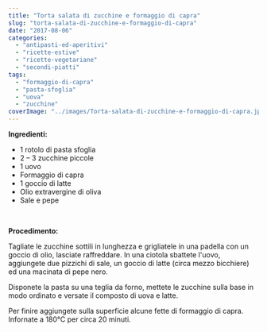 ```yaml
---
title: "Torta salata di zucchine e formaggio di capra"
slug: "torta-salata-di-zucchine-e-formaggio-di-capra"
date: "2017-08-06"
categories: 
  - "antipasti-ed-aperitivi"
  - "ricette-estive"
  - "ricette-vegetariane"
  - "secondi-piatti"
tags: 
  - "formaggio-di-capra"
  - "pasta-sfoglia"
  - "uova"
  - "zucchine"
coverImage: "../images/Torta-salata-di-zucchine-e-formaggio-di-capra.jpg"
---
```


**Ingredienti:**

- 1 rotolo di pasta sfoglia
- 2 – 3 zucchine piccole
- 1 uovo
- Formaggio di capra
- 1 goccio di latte
- Olio extravergine di oliva
- Sale e pepe

 

**Procedimento:**

Tagliate le zucchine sottili in lunghezza e grigliatele in una padella con un goccio di olio, lasciate raffreddare. In una ciotola sbattete l'uovo, aggiungete due pizzichi di sale, un goccio di latte (circa mezzo bicchiere) ed una macinata di pepe nero.

Disponete la pasta su una teglia da forno, mettete le zucchine sulla base in modo ordinato e versate il composto di uova e latte.

Per finire aggiungete sulla superficie alcune fette di formaggio di capra. Infornate a 180°C per circa 20 minuti.

